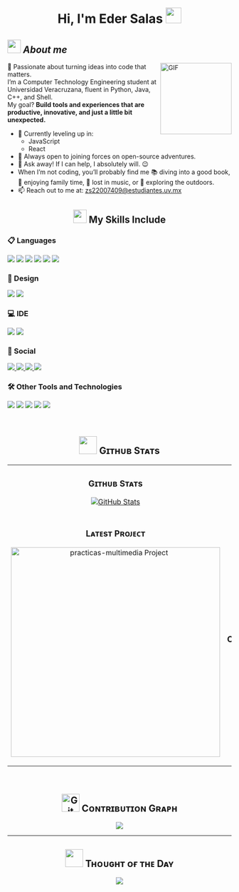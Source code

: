
<!--Header Name-->
<h1 align="center"><b>Hi, I'm Eder Salas </b>
<img src="https://media.giphy.com/media/hvRJCLFzcasrR4ia7z/giphy.gif" width="35"></h1>

<!--About me-->
## <img src="https://media.giphy.com/media/ObNTw8Uzwy6KQ/giphy.gif" width="30px">&nbsp;***About me***

<!--Giphy gif-->
<img align="right" alt="GIF" height="160px" src="https://media.giphy.com/media/du3J3cXyzhj75IOgvA/giphy.gif" />

🚀 Passionate about turning ideas into code that matters.  
I’m a Computer Technology Engineering student at Universidad Veracruzana, fluent in Python, Java, C++, and Shell.  
My goal? **Build tools and experiences that are productive, innovative, and just a little bit unexpected.**

- 🌱 Currently leveling up in:
  - JavaScript
  - React
- 🤝 Always open to joining forces on open-source adventures.
- 🙌 Ask away! If I can help, I absolutely will. 😉  
- When I’m not coding, you’ll probably find me 📚 diving into a good book, 🏡 enjoying family time, 🎵 lost in music, or 🌴 exploring the outdoors.
- 📫 Reach out to me at: <a href="mailto:zs22007409@estudiantes.uv.mx">zs22007409@estudiantes.uv.mx</a>

<!--My Skills-->
##
<h2 align="center"><picture>
<img src="https://media2.giphy.com/media/QssGEmpkyEOhBCb7e1/giphy.gif?cid=ecf05e47a0n3gi1bfqntqmob8g9aid1oyj2wr3ds3mg700bl&rid=giphy.gif" width ="30"></picture> My Skills Include</h2>

<h3>📋 Languages </h3>
<span> 
  <img src="https://img.shields.io/badge/HTML5-E34F26?style=for-the-badge&logo=html5&logoColor=white">
  <img src="https://img.shields.io/badge/CSS3-1572B6?style=for-the-badge&logo=css3&logoColor=white">
  <img src="https://img.shields.io/badge/JavaScript-F7DF1E?style=for-the-badge&logo=javascript&logoColor=black">
  <img src="https://img.shields.io/badge/c++-%2300599C.svg?style=for-the-badge&logo=c%2B%2B&logoColor=white">
  <img src="https://img.shields.io/badge/Java-ED8B00?style=for-the-badge&logo=java&logoColor=white">
  <img src="https://img.shields.io/badge/python-3670A0?style=for-the-badge&logo=python&logoColor=ffdd54">
</span>

<h3>🎨 Design </h3>
<span>
  <img src="https://img.shields.io/badge/Canva-%2300C4CC.svg?style=for-the-badge&logo=Canva&logoColor=white">
  <img src="https://img.shields.io/badge/figma-%23F24E1E.svg?style=for-the-badge&logo=figma&logoColor=white">
</span>

<h3>💻 IDE </h3>
<span>
  <img src="https://img.shields.io/badge/IntelliJIDEA-000000.svg?style=for-the-badge&logo=intellij-idea&logoColor=white">
  <img src="https://img.shields.io/badge/Visual_Studio_Code-0078D4?style=for-the-badge&logo=visual%20studio%20code&logoColor=white">
</span>

<h3>💬 Social </h3>
<a href="https://discord.com/users/ederpitudo2121"> 
  <img src="https://img.shields.io/badge/Discord-%235865F2.svg?style=for-the-badge&logo=discord&logoColor=white">
</a>
<a href="https://www.instagram.com/eder.salass/">
  <img src="https://img.shields.io/badge/Instagram-%23E4405F.svg?style=for-the-badge&logo=Instagram&logoColor=white">
</a>
<a href="https://www.reddit.com/user/Eder-Salass/">
  <img src="https://img.shields.io/badge/Reddit-FF4500?style=for-the-badge&logo=reddit&logoColor=white">
</a>
<a href="https://x.com/EderPitudo21">
  <img src="https://img.shields.io/badge/X-%23000000.svg?style=for-the-badge&logo=X&logoColor=white">
</a>

<h3>🛠 Other Tools and Technologies </h3>
<span>
  <img src="https://img.shields.io/badge/Git-F05032?style=for-the-badge&logo=git&logoColor=white">
  <img src="https://img.shields.io/badge/Microsoft_Office-D83B01?style=for-the-badge&logo=microsoft-office&logoColor=white">
  <img src="https://img.shields.io/badge/Notion-%23000000.svg?style=for-the-badge&logo=notion&logoColor=white">
  <img src="https://img.shields.io/badge/Spotify-1ED760?style=for-the-badge&logo=spotify&logoColor=white">
  <img src="https://img.shields.io/badge/Xampp-F37623?style=for-the-badge&logo=xampp&logoColor=white">
</span>


­
<!--Github stats Table-->
##
<h2 align="center">
  <picture>
    <img src="https://media.giphy.com/media/iY8CRBdQXODJSCERIr/giphy.gif" width="40px">
  </picture>
  Gɪᴛʜᴜʙ Sᴛᴀᴛs
</h2>

<table width="100%">
  <tr>
    <td width="50%">
      <h3 align="center"><strong>Gɪᴛʜᴜʙ Sᴛᴀᴛs</strong></h3>
      <p align="center">
        <a href="https://github.com/Eder-Salas">
          <img align="center" src="https://github-readme-stats.vercel.app/api?username=Eder-Salas&count_private=true&show_icons=true&theme=nightowl&bg_color=0,000000,441350&title_color=c56a90&text_color=ffffff&rank_icon=github&hide=prs,issues,contribs&show=reviews,prs_merged,prs_merged_percentage" alt="GitHub Stats" />
        </a>
      </p>
    </td>
    <td width="50%">
      <h3 align="center"><strong>Sᴛʀᴇᴀᴋ Sᴛᴀᴛs</strong></h3>
      <p align="center">
        <a href="https://github.com/Eder-Salas">
          <img align="center" src="https://streak-stats.demolab.com?user=Eder-Salas&theme=nightowl&background=0,000000,441350&fire=ffeb95&ring=ffeb95&sideNums=ffffff&sideLabels=ffffff&dates=c56a90&currStreakNum=ffffff" alt="Streak Stats" />
        </a>
      </p>
    </td>
  </tr>
  <tr>
    <td width="50%">
      <h3 align="center"><strong>Lᴀᴛᴇsᴛ Pʀᴏᴊᴇᴄᴛ</strong></h3>
      <p align="center">
        <a href="https://github.com/Eder-Salas/practicas-multimedia">
          <img align="center" width="470" src="https://github-readme-stats.vercel.app/api/pin/?username=Eder-Salas&repo=practicas-multimedia&theme=nightowl&show_owner=true&bg_color=0,000000,441350&title_color=c56a90&text_color=ffffff" alt="practicas-multimedia Project" />
        </a>
      </p>
    </td>
    <td width="50%">
      <h3 align="center"><strong>Tᴏᴘ Cᴏɴᴛʀɪʙᴜᴛɪᴏɴs</strong></h3>
      <p align="center">
        <a href="https://github.com/Eder-Salas">
          <img align="center" src="https://github-contributor-stats.vercel.app/api?username=Eder-Salas&limit=2&theme=nightowl&show_owner=true&combine_all_yearly_contributions=false&bg_color=0,000000,441350&title_color=c56a90&text_color=ffffff" alt="Top Repo" />
        </a>
      </p>
    </td>
  </tr>
</table>
<br />

<!--Contribution Graph-->
##
<h2 align="center">
  <picture>
    <img src="https://media.giphy.com/media/W5eoZHPpUx9sapR0eu/giphy.gif" width="40px" alt="Git">
  </picture>
  Cᴏɴᴛʀɪʙᴜᴛɪᴏɴ Gʀᴀᴘʜ
</h2>
<div align="center">
    <img src="https://github-readme-activity-graph.vercel.app/graph?username=Eder-Salas&bg_color=220a28&&color=ffffff&line=c56a90&point=ffeb95&area=false&hide_border=false" border-radius="15">
</div>

---

<!--Dynamic Quote card updated everyday at 12 PM--> 
##
<h2 align="center">
  <picture>
    <img src="https://github.com/7oSkaaa/7oSkaaa/blob/main/Images/about_me.gif?raw=true" width="40px">
  </picture>
  Tʜᴏᴜɢʜᴛ ᴏғ ᴛʜᴇ Dᴀʏ
</h2>

<!--STARTS_HERE_QUOTE_CARD-->
<p align="center">
    <img src="https://readme-daily-quotes.vercel.app/api?author=Euripides&quote=Waste%20not%20fresh%20tears%20over%20old%20griefs.&theme=dark&bg_color=220a28&author_color=ffeb95&accent_color=c56a90">
</p>
<!--ENDS_HERE_QUOTE_CARD-->
